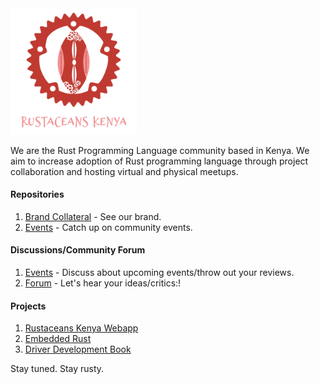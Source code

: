 <img src="https://raw.githubusercontent.com/RustaceansKenya/Brand-Collateral/master/Logos/RustaceansKenya-Logo.svg" width="40%" height = "auto" />

We are the Rust Programming Language community based in Kenya. We aim to increase adoption of Rust programming language through project collaboration and hosting virtual and physical meetups.

#### Repositories
1. [Brand Collateral](https://github.com/RustaceansKenya/Brand-Collateral) - See our brand.
2. [Events](https://github.com/RustaceansKenya/Events) - Catch up on community events.

#### Discussions/Community Forum
1. [Events](https://github.com/RustaceansKenya/Events/discussions) - Discuss about upcoming events/throw out your reviews.
2. [Forum](https://github.com/orgs/RustaceansKenya/discussions) - Let's hear your ideas/critics:!

#### Projects
1. [Rustaceans Kenya Webapp](https://github.com/RustaceansKenya/RustaceansKenyaWebapp)
2. [Embedded Rust](https://github.com/RustaceansKenya/EmbeddedRust)
3. [Driver Development Book](https://github.com/RustaceansKenya/driver-development-book)

Stay tuned. Stay rusty.
